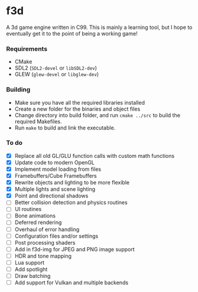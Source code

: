 # f3d
A 3d game engine written in C99. This is mainly a learning tool,
 but I hope to eventually get it to the point of being a working game!
### Requirements
- CMake
- SDL2 (`SDL2-devel` or `libSDL2-dev`)
- GLEW (`glew-devel` or `libglew-dev`)

### Building
- Make sure you have all the required libraries installed
- Create a new folder for the binaries and object files
- Change directory into build folder, and run `cmake ../src` to build the required Makefiles.
- Run `make` to build and link the executable.

### To do
- [X] Replace all old GL/GLU function calls with custom math functions
- [X] Update code to modern OpenGL
- [X] Implement model loading from files
- [X] Framebuffers/Cube Framebuffers
- [X] Rewrite objects and lighting to be more flexible
- [X] Multiple lights and scene lighting
- [X] Point and directional shadows
- [ ] Better collision detection and physics routines
- [ ] UI routines
- [ ] Bone animations
- [ ] Deferred rendering
- [ ] Overhaul of error handling
- [ ] Configuration files and/or settings
- [ ] Post processing shaders
- [ ] Add in f3d-img for JPEG and PNG image support
- [ ] HDR and tone mapping
- [ ] Lua support
- [ ] Add spotlight
- [ ] Draw batching
- [ ] Add support for Vulkan and multiple backends

